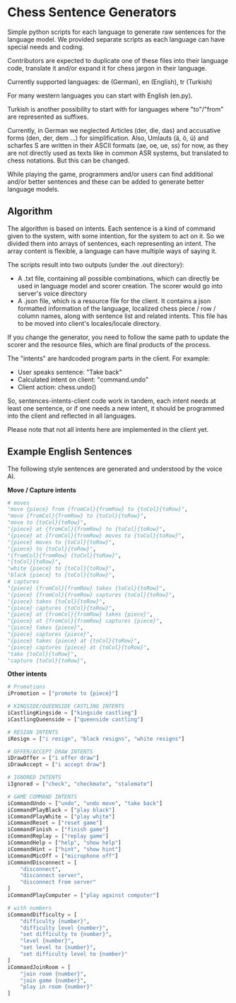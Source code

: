 # Chess Sentence Generators

Simple python scripts for each language to generate raw sentences for the language model. We provided separate scripts as each language can have special needs and coding.

Contributors are expected to duplicate one of these files into their language code, translate it and/or expand it for chess jargon in their language.

Currently supported languages: de (German), en (English), tr (Turkish)

For many western languages you can start with English (en.py).

Turkish is another possibility to start with for languages where "to"/"from" are represented as suffixes.

Currently, in German we neglected Articles (der, die, das) and accusative forms (den, der, dem ...) for simplification. Also, Umlauts (ä, ö, ü) and scharfes S are written in their ASCII formats (ae, oe, ue, ss) for now, as they are not directly used as texts like in common ASR systems, but translated to chess notations. But this can be changed.

While playing the game, programmers and/or users can find additional and/or better sentences and these can be added to generate better language models.

## Algorithm

The algorithm is based on intents. Each sentence is a kind of command given to the system, with some intention, for the system to act on it. So we divided them into arrays of sentences, each representing an intent. The array content is flexible, a language can have multiple ways of saying it.

The scripts result into two outputs (under the .out directory):

- A .txt file, containing all possible combinations, which can directly be used in language model and scorer creation. The scorer would go into server's voice directory
- A .json file, which is a resource file for the client. It contains a json formatted information of the language, localized chess piece / row / column names, along with sentence list and related intents. This file has to be moved into client's locales/locale directory.

If you change the generator, you need to follow the same path to update the scorer and the resource files, which are final products of the process.

The "intents" are hardcoded program parts in the client. For example:

- User speaks sentence: "Take back"
- Calculated intent on client: "command.undo"
- Client action: chess.undo()

So, sentences-intents-client code work in tandem, each intent needs at least one sentence, or if one needs a new intent, it should be programmed into the client and reflected in all languages.

Please note that not all intents here are implemented in the client yet.

## Example English Sentences

The following style sentences are generated and understood by the voice AI. 

**Move / Capture intents**

```python
# moves
"move {piece} from {fromCol}{fromRow} to {toCol}{toRow}",
"move {fromCol}{fromRow} to {toCol}{toRow}",
"move to {toCol}{toRow}",
"{piece} at {fromCol}{fromRow} to {toCol}{toRow}",
"{piece} at {fromCol}{fromRow} moves to {toCol}{toRow}",
"{piece} moves to {toCol}{toRow}",
"{piece} to {toCol}{toRow}",
"{fromCol}{fromRow} {toCol}{toRow}",
"{toCol}{toRow}",
"white {piece} to {toCol}{toRow}",
"black {piece} to {toCol}{toRow}",
# captures
"{piece} {fromCol}{fromRow} takes {toCol}{toRow}",
"{piece} {fromCol}{fromRow} captures {toCol}{toRow}",
"{piece} takes {toCol}{toRow}",
"{piece} captures {toCol}{toRow}",
"{piece} at {fromCol}{fromRow} takes {piece}",
"{piece} at {fromCol}{fromRow} captures {piece}",
"{piece} takes {piece}",
"{piece} captures {piece}",
"{piece} takes {piece} at {toCol}{toRow}",
"{piece} captures {piece} at {toCol}{toRow}",
"take {toCol}{toRow}",
"capture {toCol}{toRow}",
```

**Other intents**

```python
# Promotions
iPromotion = ["promote to {piece}"]

# KINGSIDE/QUEENSIDE CASTLING INTENTS
iCastlingKingside = ["kingside castling"]
iCastlingQueenside = ["queenside castling"]

# RESIGN INTENTS
iResign = ["i resign", "black resigns", "white resigns"]

# OFFER/ACCEPT DRAW INTENTS
iDrawOffer = ["i offer draw"]
iDrawAccept = ["i accept draw"]

# IGNORED INTENTS
iIgnored = ["check", "checkmate", "stalemate"]

# GAME COMMAND INTENTS
iCommandUndo = ["undo", "undo move", "take back"]
iCommandPlayBlack = ["play black"]
iCommandPlayWhite = ["play white"]
iCommandReset = ["reset game"]
iCommandFinish = ["finish game"]
iCommandReplay = ["replay game"]
iCommandHelp = ["help", "show help"]
iCommandHint = ["hint", "show hint"]
iCommandMicOff = ["microphone off"]
iCommandDisconnect = [
    "disconnect",
    "disconnect server",
    "disconnect from server"
]
iCommandPlayComputer = ["play against computer"]

# with numbers
iCommandDifficulty = [
    "difficulty {number}",
    "difficulty level {number}",
    "set difficulty to {number}",
    "level {number}",
    "set level to {number}",
    "set difficulty level to {number}"
]
iCommandJoinRoom = [
    "join room {number}",
    "join game {number}",
    "play in room {number}"
]
```
